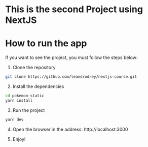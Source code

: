 
# This is the second Project using NextJS

# How to run the app

If you want to see the project, you must follow the steps below:

1. Clone the repository

```bash
git clone https://github.com/leandrodrey/nextjs-course.git
```
2. Install the dependencies

```bash
cd pokemon-static
yarn install
```

3. Run the project
```bash
yarn dev
```
4. Open the browser in the address: http://localhost:3000

5. Enjoy!
